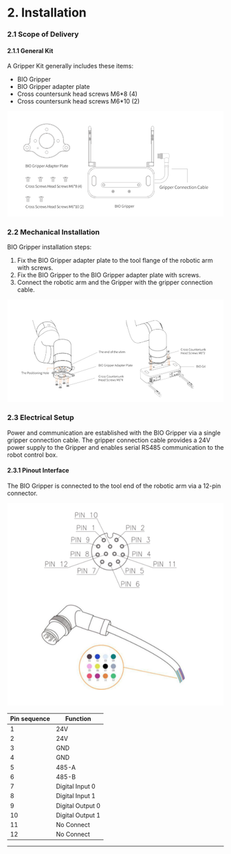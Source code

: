 # 2. Installation

### 2.1 Scope of Delivery

#### 2.1.1 General Kit

A Gripper Kit generally includes these items:

- BIO Gripper
- BIO Gripper adapter plate
- Cross countersunk head screws M6*8 (4)
- Cross countersunk head screws M6*10 (2)

![img_2.png](assets/img_2.png)

### 2.2 Mechanical Installation

BIO Gripper installation steps:

1. Fix the BIO Gripper adapter plate to the tool flange of the robotic arm with screws.
2. Fix the BIO Gripper to the BIO Gripper adapter plate with screws.
3. Connect the robotic arm and the Gripper with the gripper connection cable.

![img_3.png](assets/img_3.png)

### 2.3 Electrical Setup

Power and communication are established with the BIO Gripper via a single gripper connection cable. The gripper connection cable provides a 24V power supply to the Gripper and enables serial RS485 communication to the robot control box.

#### 2.3.1 Pinout Interface

The BIO Gripper is connected to the tool end of the robotic arm via a 12-pin connector.

![img_4.png](assets/img_4.png)

| Pin sequence | Function         |
|--------------|------------------|
| 1            | 24V              |
| 2            | 24V              |
| 3            | GND              |
| 4            | GND              |
| 5            | 485-A            |
| 6            | 485-B            |
| 7            | Digital Input 0  |
| 8            | Digital Input 1  |
| 9            | Digital Output 0 |
| 10           | Digital Output 1 |
| 11           | No Connect       |
| 12           | No Connect       |

---
